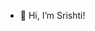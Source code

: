 - 👋 Hi, I’m Srishti! 

<!---
itsSrish/itsSrish is a ✨ special ✨ repository because its `README.md` (this file) appears on your GitHub profile.
You can click the Preview link to take a look at your changes.
--->
